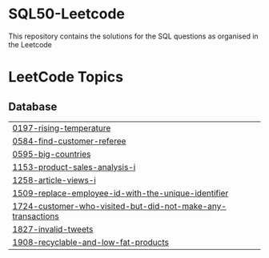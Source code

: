 # SQL50-Leetcode
This repository contains the solutions for the SQL questions as organised in the Leetcode 

<!---LeetCode Topics Start-->
# LeetCode Topics
## Database
|  |
| ------- |
| [0197-rising-temperature](https://github.com/sapta0069/SQL50-Leetcode/tree/master/0197-rising-temperature) |
| [0584-find-customer-referee](https://github.com/sapta0069/SQL50-Leetcode/tree/master/0584-find-customer-referee) |
| [0595-big-countries](https://github.com/sapta0069/SQL50-Leetcode/tree/master/0595-big-countries) |
| [1153-product-sales-analysis-i](https://github.com/sapta0069/SQL50-Leetcode/tree/master/1153-product-sales-analysis-i) |
| [1258-article-views-i](https://github.com/sapta0069/SQL50-Leetcode/tree/master/1258-article-views-i) |
| [1509-replace-employee-id-with-the-unique-identifier](https://github.com/sapta0069/SQL50-Leetcode/tree/master/1509-replace-employee-id-with-the-unique-identifier) |
| [1724-customer-who-visited-but-did-not-make-any-transactions](https://github.com/sapta0069/SQL50-Leetcode/tree/master/1724-customer-who-visited-but-did-not-make-any-transactions) |
| [1827-invalid-tweets](https://github.com/sapta0069/SQL50-Leetcode/tree/master/1827-invalid-tweets) |
| [1908-recyclable-and-low-fat-products](https://github.com/sapta0069/SQL50-Leetcode/tree/master/1908-recyclable-and-low-fat-products) |
<!---LeetCode Topics End-->